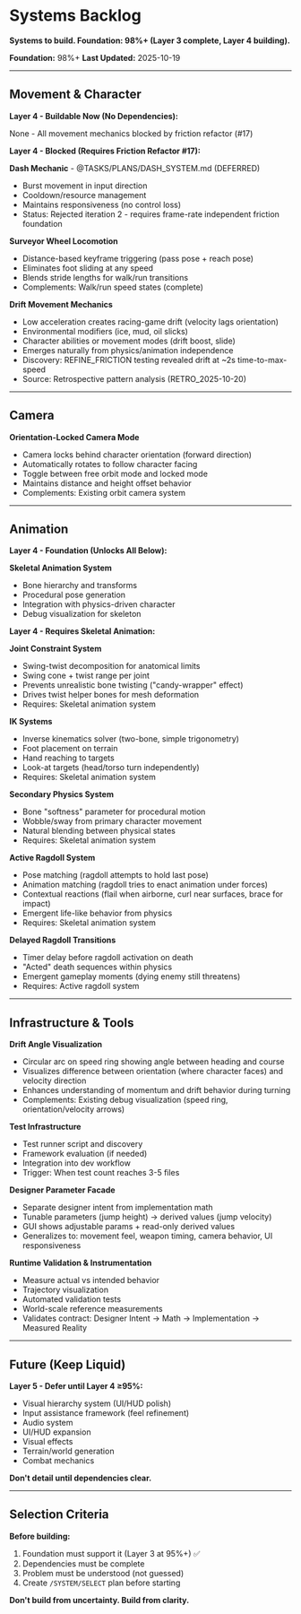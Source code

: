 # Systems Backlog

**Systems to build. Foundation: 98%+ (Layer 3 complete, Layer 4 building).**

**Foundation:** 98%+
**Last Updated:** 2025-10-19

---

## Movement & Character

**Layer 4 - Buildable Now (No Dependencies):**

None - All movement mechanics blocked by friction refactor (#17)

**Layer 4 - Blocked (Requires Friction Refactor #17):**

**Dash Mechanic** - @TASKS/PLANS/DASH_SYSTEM.md (DEFERRED)
- Burst movement in input direction
- Cooldown/resource management
- Maintains responsiveness (no control loss)
- Status: Rejected iteration 2 - requires frame-rate independent friction foundation

**Surveyor Wheel Locomotion**
- Distance-based keyframe triggering (pass pose + reach pose)
- Eliminates foot sliding at any speed
- Blends stride lengths for walk/run transitions
- Complements: Walk/run speed states (complete)

**Drift Movement Mechanics**
- Low acceleration creates racing-game drift (velocity lags orientation)
- Environmental modifiers (ice, mud, oil slicks)
- Character abilities or movement modes (drift boost, slide)
- Emerges naturally from physics/animation independence
- Discovery: REFINE_FRICTION testing revealed drift at ~2s time-to-max-speed
- Source: Retrospective pattern analysis (RETRO_2025-10-20)

---

## Camera

**Orientation-Locked Camera Mode**
- Camera locks behind character orientation (forward direction)
- Automatically rotates to follow character facing
- Toggle between free orbit mode and locked mode
- Maintains distance and height offset behavior
- Complements: Existing orbit camera system

---

## Animation

**Layer 4 - Foundation (Unlocks All Below):**

**Skeletal Animation System**
- Bone hierarchy and transforms
- Procedural pose generation
- Integration with physics-driven character
- Debug visualization for skeleton

**Layer 4 - Requires Skeletal Animation:**

**Joint Constraint System**
- Swing-twist decomposition for anatomical limits
- Swing cone + twist range per joint
- Prevents unrealistic bone twisting ("candy-wrapper" effect)
- Drives twist helper bones for mesh deformation
- Requires: Skeletal animation system

**IK Systems**
- Inverse kinematics solver (two-bone, simple trigonometry)
- Foot placement on terrain
- Hand reaching to targets
- Look-at targets (head/torso turn independently)
- Requires: Skeletal animation system

**Secondary Physics System**
- Bone "softness" parameter for procedural motion
- Wobble/sway from primary character movement
- Natural blending between physical states
- Requires: Skeletal animation system

**Active Ragdoll System**
- Pose matching (ragdoll attempts to hold last pose)
- Animation matching (ragdoll tries to enact animation under forces)
- Contextual reactions (flail when airborne, curl near surfaces, brace for impact)
- Emergent life-like behavior from physics
- Requires: Skeletal animation system

**Delayed Ragdoll Transitions**
- Timer delay before ragdoll activation on death
- "Acted" death sequences within physics
- Emergent gameplay moments (dying enemy still threatens)
- Requires: Active ragdoll system

---

## Infrastructure & Tools

**Drift Angle Visualization**
- Circular arc on speed ring showing angle between heading and course
- Visualizes difference between orientation (where character faces) and velocity direction
- Enhances understanding of momentum and drift behavior during turning
- Complements: Existing debug visualization (speed ring, orientation/velocity arrows)

**Test Infrastructure**
- Test runner script and discovery
- Framework evaluation (if needed)
- Integration into dev workflow
- Trigger: When test count reaches 3-5 files

**Designer Parameter Facade**
- Separate designer intent from implementation math
- Tunable parameters (jump height) → derived values (jump velocity)
- GUI shows adjustable params + read-only derived values
- Generalizes to: movement feel, weapon timing, camera behavior, UI responsiveness

**Runtime Validation & Instrumentation**
- Measure actual vs intended behavior
- Trajectory visualization
- Automated validation tests
- World-scale reference measurements
- Validates contract: Designer Intent → Math → Implementation → Measured Reality

---

## Future (Keep Liquid)

**Layer 5 - Defer until Layer 4 ≥95%:**
- Visual hierarchy system (UI/HUD polish)
- Input assistance framework (feel refinement)
- Audio system
- UI/HUD expansion
- Visual effects
- Terrain/world generation
- Combat mechanics

**Don't detail until dependencies clear.**

---

## Selection Criteria

**Before building:**
1. Foundation must support it (Layer 3 at 95%+) ✅
2. Dependencies must be complete
3. Problem must be understood (not guessed)
4. Create `/SYSTEM/SELECT` plan before starting

**Don't build from uncertainty. Build from clarity.**
